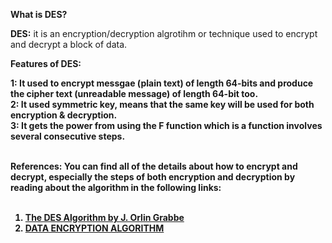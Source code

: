 <b>What is DES?</b> <br>

<b>DES:</b> it is an encryption/decryption algrotihm or technique used to encrypt and decrypt a block of data. <br><b>

**Features of DES:**
<br>

1: It used to encrypt messgae (plain text) of length 64-bits and produce the cipher text (unreadable message) of length 64-bit too.<br>
2: It used symmetric key, means that the same key will be used for both encryption & decryption. <br>
3: It gets the power from using the F function which is a function involves several consecutive steps.<br><br>

**References:** You can find all of the details about how to encrypt and decrypt, especially the steps of both encryption and decryption by reading about the algorithm in the following links:<br><br>

1. <a href="http://page.math.tu-berlin.de/~kant/teaching/hess/krypto-ws2006/des.htm">The DES Algorithm by J. Orlin Grabbe</a><br>
2. <a href="http://www.umsl.edu/~siegelj/information_theory/projects/des.netau.net/Dataencryptionalgorithm.html"> DATA ENCRYPTION ALGORITHM</a><br>
